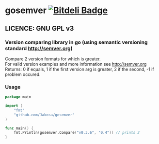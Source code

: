 # gosemver [![Bitdeli Badge](https://d2weczhvl823v0.cloudfront.net/Jakosa/gosemver/trend.png)](https://bitdeli.com/free "Bitdeli Badge")
## LICENCE: GNU GPL v3

### Version comparing library in go (using semantic versioning standard http://semver.org)

Compare 2 version formats for which is greater.<br>
For valid version examples and more information see http://semver.org<br>
Returns: 0 if equals, 1 if the first version arg is greater, 2 if the second, -1 if problem occured.

### Usage

```go
package main

import (
	"fmt"
	"github.com/Jakosa/gosemver"
)

func main() {
	fmt.Println(gosemver.Compare("v0.3.6", "0.4")) // prints 2
}
```
